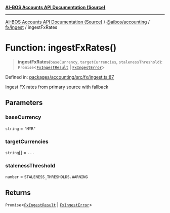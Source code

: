 [**AI-BOS Accounts API Documentation (Source)**](../../../../../README.md)

***

[AI-BOS Accounts API Documentation (Source)](../../../../../README.md) / [@aibos/accounting](../../../README.md) / [fx/ingest](../README.md) / ingestFxRates

# Function: ingestFxRates()

> **ingestFxRates**(`baseCurrency`, `targetCurrencies`, `stalenessThreshold`): `Promise`\<[`FxIngestResult`](../interfaces/FxIngestResult.md) \| [`FxIngestError`](../interfaces/FxIngestError.md)\>

Defined in: [packages/accounting/src/fx/ingest.ts:87](https://github.com/pohlai88/accounts/blob/48103fb36d28b2b9bfb33472b6de2f719773cde9/packages/accounting/src/fx/ingest.ts#L87)

Ingest FX rates from primary source with fallback

## Parameters

### baseCurrency

`string` = `"MYR"`

### targetCurrencies

`string`[] = `...`

### stalenessThreshold

`number` = `STALENESS_THRESHOLDS.WARNING`

## Returns

`Promise`\<[`FxIngestResult`](../interfaces/FxIngestResult.md) \| [`FxIngestError`](../interfaces/FxIngestError.md)\>

